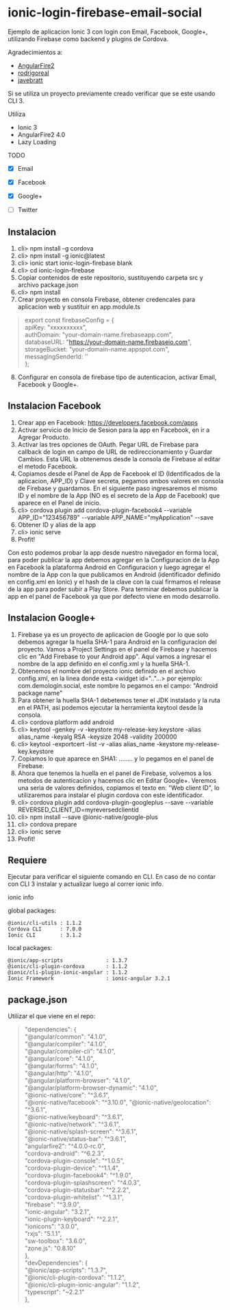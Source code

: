 # ionic-login-firebase-email-social
Ejemplo de aplicacion Ionic 3 con login con Email, Facebook, Google+, utilizando Firebase como backend y plugins de Cordova.

Agradecimientos a: 
* [AngularFire2](https://github.com/angular)
* [rodrigoreal](https://github.com/rodrigoreal/)
* [javebratt](https://github.com/javebratt/)

Si se utiliza un proyecto previamente creado verificar que se este usando CLI 3.

Utiliza
* Ionic 3
* AngularFire2 4.0
* Lazy Loading

TODO
- [x] Email
- [x] Facebook
- [x] Google+ 
- [ ] Twitter


## Instalacion
1. cli> npm install -g cordova
2. cli> npm install -g ionic@latest
3. cli> ionic start ionic-login-firebase blank
4. cli> cd ionic-login-firebase
5. Copiar contenidos de este repositorio, sustituyendo carpeta src y archivo package.json
6. cli> npm install
7. Crear proyecto en consola Firebase, obtener credencales para aplicacion web y sustituir en app.module.ts

> export const firebaseConfig = {  
>  apiKey: "xxxxxxxxxx",  
>  authDomain: "your-domain-name.firebaseapp.com",  
>  databaseURL: "https://your-domain-name.firebaseio.com",  
>  storageBucket: "your-domain-name.appspot.com",  
>  messagingSenderId: '<your-messaging-sender-id>'  
> };  
8. Configurar en consola de firebase tipo de autenticacion, activar Email, Facebook y Google+.

## Instalacion Facebook
1. Crear app en Facebook: https://developers.facebook.com/apps
2. Activar servicio de Inicio de Sesion para la app en Facebook, en ir a Agregar Producto.
3. Activar las tres opciones de OAuth. Pegar URL de Firebase para callback de login en campo de URL de redireccionamiento y Guardar Cambios. Esta URL la obtenemos desde la consola de Firebase al editar el metodo Facebook.
4. Copiamos desde el Panel de App de Facebook el ID (Identificados de la aplicacion, APP_ID) y Clave secreta, pegamos ambos valores en consola de Firebase y guardamos. En el siguiente paso ingresaremos el mismo ID y el nombre de la App (NO es el secreto de la App de Facebook) que aparece en el Panel de inicio.
5. cli> cordova plugin add cordova-plugin-facebook4 --variable APP_ID="123456789" --variable APP_NAME="myApplication" --save
6. Obtener ID y alias de la app
7. cli> ionic serve
8. Profit!

Con esto podemos probar la app desde nuestro navegador en forma local, para poder publicar la app debemos agregar en la Configuracion de la App en Facebook la plataforma Android en Configuracion y luego agregar el nombre de la App con la que publicamos en Android (identificador definido en config.xml en Ionic) y el hash de la clave con la cual firmamos el release de la app para poder subir a Play Store. Para terminar debemos publicar la app en el panel de Facebook ya que por defecto viene en modo desarrollo.

## Instalacion Google+
1. Firebase ya es un proyecto de aplicacion de Google por lo que solo debemos agregar la huella SHA-1 para Android en la configuracion del proyecto. Vamos a Project Settings en el panel de Firebase y hacemos clic en "Add Firebase to your Android app". Aquí vamos a ingresar el nombre de la app definido en el config.xml y la huella SHA-1.
2. Obtenemos el nombre del proyecto ionic definido en el archivo config.xml, en la linea donde esta <widget id=".."...> por ejemplo: com.demologin.social, este nombre lo pegamos en el campo: "Android package name"
3. Para obtener la huella SHA-1 debetemos tener el JDK instalado y la ruta en el PATH, asi podemos ejecutar la herramienta keytool desde la consola.
4. cli> cordova platform add android
5. cli> keytool -genkey -v -keystore my-release-key.keystore -alias alias_name -keyalg RSA -keysize 2048 -validity 200000
6. cli> keytool -exportcert -list -v -alias alias_name -keystore my-release-key.keystore
7. Copiamos lo que aparece en SHA1: ........ y lo pegamos en el panel de Firebase.
8. Ahora que tenemos la huella en el panel de Firebase, volvemos a los metodos de autenticacion y hacemos clic en Editar Google+. Veremos una seria de valores definidos, copiamos el texto en: "Web client ID", lo utilizaremos para instalar el plugin cordova con este identificador.
8. cli> cordova plugin add cordova-plugin-googleplus --save --variable REVERSED_CLIENT_ID=myreversedclientid
9. cli> npm install --save @ionic-native/google-plus
10. cli> cordova prepare
11. cli> ionic serve
12. Profit!


## Requiere

Ejecutar para verificar el siguiente comando en CLI. En caso de no contar con CLI 3 instalar y actualizar luego al correr ionic info.

ionic info

global packages:

    @ionic/cli-utils : 1.1.2
    Cordova CLI      : 7.0.0
    Ionic CLI        : 3.1.2

local packages:

    @ionic/app-scripts              : 1.3.7
    @ionic/cli-plugin-cordova       : 1.1.2
    @ionic/cli-plugin-ionic-angular : 1.1.2
    Ionic Framework                 : ionic-angular 3.2.1
    
## package.json

Utilizar el que viene en el repo:

>  "dependencies": {  
>    "@angular/common": "4.1.0",  
>    "@angular/compiler": "4.1.0",  
>    "@angular/compiler-cli": "4.1.0",  
>    "@angular/core": "4.1.0",  
>    "@angular/forms": "4.1.0",  
>    "@angular/http": "4.1.0",  
>    "@angular/platform-browser": "4.1.0",  
>    "@angular/platform-browser-dynamic": "4.1.0",  
>    "@ionic-native/core": "^3.6.1",  
>    "@ionic-native/facebook": "^3.10.0", 
>    "@ionic-native/geolocation": "^3.6.1",  
>    "@ionic-native/keyboard": "^3.6.1",  
>    "@ionic-native/network": "^3.6.1",  
>    "@ionic-native/splash-screen": "^3.6.1",  
>    "@ionic-native/status-bar": "^3.6.1",  
>    "angularfire2": "^4.0.0-rc.0",  
>    "cordova-android": "^6.2.3",  
>    "cordova-plugin-console": "^1.0.5",  
>    "cordova-plugin-device": "^1.1.4",  
>    "cordova-plugin-facebook4": "^1.9.0",  
>    "cordova-plugin-splashscreen": "^4.0.3",  
>    "cordova-plugin-statusbar": "^2.2.2",  
>    "cordova-plugin-whitelist": "^1.3.1",  
>    "firebase": "^3.9.0",  
>    "ionic-angular": "3.2.1",  
>    "ionic-plugin-keyboard": "^2.2.1",  
>    "ionicons": "3.0.0",  
>    "rxjs": "5.1.1",  
>    "sw-toolbox": "3.6.0",  
>    "zone.js": "0.8.10"  
>  },  
>  "devDependencies": {  
>   "@ionic/app-scripts": "1.3.7",  
>   "@ionic/cli-plugin-cordova": "1.1.2",  
>    "@ionic/cli-plugin-ionic-angular": "1.1.2",  
>    "typescript": "~2.2.1"  
>  },  

